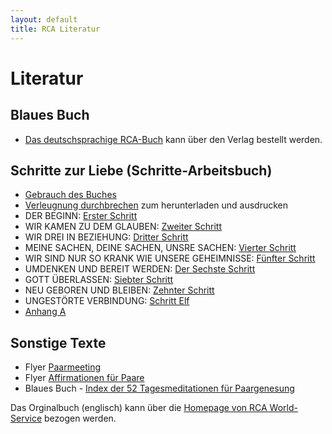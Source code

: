 ```yaml
---
layout: default
title: RCA Literatur
---
```

# Literatur

## Blaues Buch

* [Das deutschsprachige RCA-Buch](
https://tredition.de/autoren/recovering-couples-anonymous-rca-25560/anonyme-paare-in-genesung-paperback-109018/) kann über den Verlag bestellt werden.

## Schritte zur Liebe (Schritte-Arbeitsbuch)

* [Gebrauch des Buches](/files/GebrauchDesBuches.pdf)
* [Verleugnung durchbrechen](/files/RCA-GreenBookDENIAL.pdf) zum herunterladen und ausdrucken
* DER BEGINN: [Erster Schritt](/files/1.Schritt.pdf)
* WIR KAMEN ZU DEM GLAUBEN: [Zweiter Schritt](/files/2.Schritt.pdf)
* WIR DREI IN BEZIEHUNG: [Dritter Schritt](/files/3.Schritt.pdf)
* MEINE SACHEN, DEINE SACHEN, UNSRE SACHEN: [Vierter Schritt](/files/4.Schritt.pdf)
* WIR SIND NUR SO KRANK WIE UNSERE GEHEIMNISSE: [Fünfter Schritt](/files/5.Schritt.pdf)
* UMDENKEN UND BEREIT WERDEN: [Der Sechste Schritt](/files/6.Schritt.pdf)
* GOTT ÜBERLASSEN: [Siebter Schritt](/files/7.Schritt.pdf)
* NEU GEBOREN UND BLEIBEN: [Zehnter Schritt](/files/10.Schritt.pdf)
* UNGESTÖRTE VERBINDUNG: [Schritt Elf](/files/11.Schritt.pdf)
* [Anhang A](/files/Anhang-A.pdf)


## Sonstige Texte

* Flyer [Paarmeeting](/files/rca_flyer_2010.pdf)
* Flyer [Affirmationen für Paare](/files/AffirmationenFuerPaareRCA.pdf)
* Blaues Buch - [Index der 52 Tagesmeditationen für Paargenesung](/files/IndexTagesmeditationen.pdf)

Das Orginalbuch (englisch) kann über die [Homepage von RCA World-Service](http://www.recovering-couples.org) bezogen werden. 
